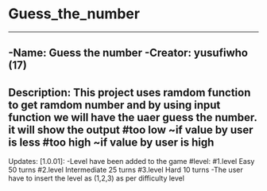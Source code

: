 # Guess_the_number
-------------------------------------
-Name: Guess the number
-Creator: yusufiwho (17)
-------------------------------------
Description:
  This project uses ramdom function to get ramdom number and by using input function we will have the uaer guess the number. it will show the output
  #too low ~if value by user is less
  #too high ~if value by user is high
-----------------------------------
Updates:
  [1.0.01]:
     -Level have been added to the game 
    #level:
 	  #1.level Easy 50 turns
	  #2.level Intermediate 25 turns
	  #3.level Hard 10 turns
    -The user have to insert the level as (1,2,3) as per difficulty level
